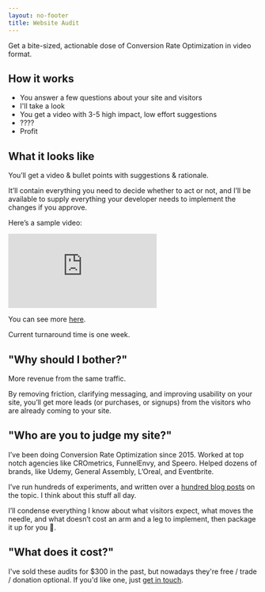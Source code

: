 ```yaml
---
layout: no-footer
title: Website Audit
---
```


Get a bite-sized, actionable dose of Conversion Rate Optimization in video format.

## How it works

- You answer a few questions about your site and visitors
- I'll take a look
- You get a video with 3-5 high impact, low effort suggestions
- ????
- Profit

## What it looks like

You’ll get a video & bullet points with suggestions & rationale.

It’ll contain everything you need to decide whether to act or not, and I’ll be available to supply everything your developer needs to implement the changes if you approve.

Here’s a sample video:

<iframe src="https://www.youtube-nocookie.com/embed/ksr7z3jo_s0" title="YouTube video player" frameborder="0" allow="accelerometer; autoplay; clipboard-write; encrypted-media; gyroscope; picture-in-picture" allowfullscreen></iframe>

You can see more [here](https://www.youtube.com/playlist?list=PL7q12E_LbqGqQaDE1n4UdZi596JUm9aWy).

Current turnaround time is one week.

## "Why should I bother?"
More revenue from the same traffic.

By removing friction, clarifying messaging, and improving usability on your site, you’ll get more leads (or purchases, or signups) from the visitors who are already coming to your site.

## "Who are you to judge my site?"

I’ve been doing Conversion Rate Optimization since 2015. Worked at top notch agencies like CROmetrics, FunnelEnvy, and Speero. Helped dozens of brands, like Udemy, General Assembly, L’Oreal, and Eventbrite.

I’ve run hundreds of experiments, and written over a [hundred blog posts](/categories/web-strategy/) on the topic. I think about this stuff all day.

I’ll condense everything I know about what visitors expect, what moves the needle, and what doesn’t cost an arm and a leg to implement, then package it up for you 🎁.

## "What does it cost?"

I've sold these audits for $300 in the past, but nowadays they're free / trade / donation optional. If you'd like one, just [get in touch](/contact).
